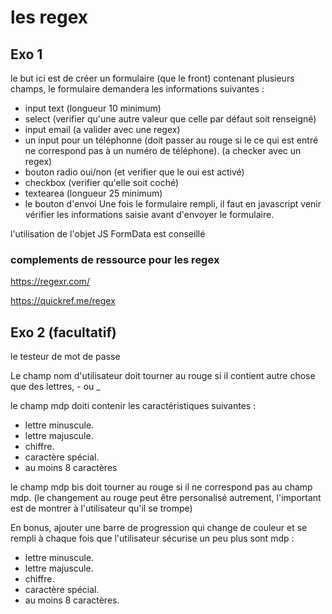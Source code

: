 # les regex

## Exo 1
le but ici est de créer un formulaire (que le front) contenant plusieurs champs, le formulaire demandera les informations suivantes :

- input text (longueur 10 minimum)
- select (verifier qu'une autre valeur que celle par défaut soit renseigné)
- input email (a valider avec une regex)
- un input pour un téléphonne (doit passer au rouge si le ce qui est entré ne correspond pas à un numéro de téléphone). (a checker avec un regex)
- bouton radio oui/non (et verifier que le oui est activé)
- checkbox (verifier qu'elle soit coché)
- textearea (longueur 25 minimum)
- le bouton d'envoi
Une fois le formulaire rempli, il faut en javascript venir vérifier les informations saisie avant d'envoyer le formulaire.

l'utilisation de l'objet JS FormData est conseillé

### complements de ressource pour les regex

https://regexr.com/

https://quickref.me/regex

## Exo 2 (facultatif)
le testeur de mot de passe
  
Le champ nom d'utilisateur doit tourner au rouge si il contient autre chose que des lettres, - ou _

le champ mdp doiti contenir les caractéristiques suivantes : 
  - lettre minuscule.
  - lettre majuscule.
  - chiffre.
  - caractère spécial.
  - au moins 8 caractères

le champ mdp bis doit tourner au rouge si il ne correspond pas au champ mdp.
  (le changement au rouge peut être personalisé autrement, l'important est de montrer à l'utilisateur qu'il se trompe)
  
En bonus, ajouter une barre de progression qui change de couleur et se rempli à chaque fois que l'utilisateur sécurise un peu plus sont mdp :
  - lettre minuscule.
  - lettre majuscule.
  - chiffre.
  - caractère spécial.
  - au moins 8 caractères.
  

